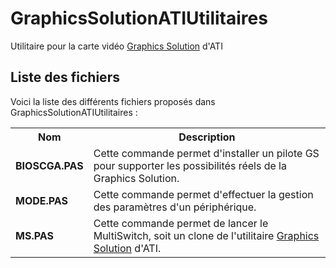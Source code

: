 # GraphicsSolutionATIUtilitaires
Utilitaire pour la carte vidéo <a href="https://www.gladir.com/LEXIQUE/CARD/graphicssolution.htm">Graphics Solution</a> d'ATI

<h2>Liste des fichiers</h2>

Voici la liste des différents fichiers proposés dans GraphicsSolutionATIUtilitaires :

<table>
		<tr>
			<th>Nom</th>
			<th>Description</th>	
		</tr>
	        <tr>
			<td><b>BIOSCGA.PAS</b></td>
			<td>Cette commande permet d'installer un pilote GS pour supporter les possibilités réels de la Graphics Solution.</td>
		<tr>
			<td><b>MODE.PAS</b></td>
			<td>Cette commande permet d'effectuer la gestion des paramètres d'un périphérique.</td>
		</tr>	
		<tr>
			<td><b>MS.PAS</b></td>
			<td>Cette commande permet de lancer le MultiSwitch, soit un clone de l'utilitaire <a href="https://www.gladir.com/LEXIQUE/CARD/graphicssolution.htm">Graphics Solution</a> d'ATI.</td>
		</tr>	
	</table>
